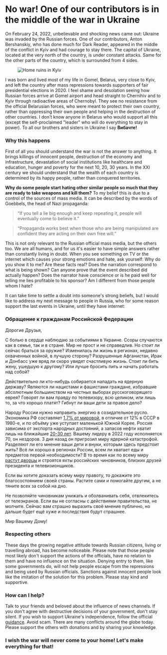 # No war! One of our contributors is in the middle of the war in Ukraine

On February 24, 2022, unbelievable and shocking news came out: Ukraine was invaded by the Russian forces.
One of our contributors, Anton Bershanskiy, who has done much for Dark Reader,
appeared in the middle of the conflict in Kyiv and had courage to stay there.
The capital of Ukraine, located at the very north of the country, is under constant attacks.
Same for the other parts of the country, which is surrounded from 4 sides.

<figure>
    <img src="/images/ruins.jpg" alt="Home ruins in Kyiv" />
</figure>

I was born and lived most of my life in Gomel, Belarus, very close to Kyiv,
and left the country after mass repressions towards supporters of fair presidential elections in 2020.
I feel shame and desolation seeing how Russian forces arrive at Gomel airport
and head straight to Chernihiv and to Kyiv through radioactive areas of Chernobyl.
They see no resistance from the official Belarusian forces,
who were meant to protect their own country,
rather than oppressing their own people and helping in the destruction of other countries.
I don't know anyone in Belarus who would support all this
(except the self-proclaimed "leader" who will do everything to stay in power).
To all our brothers and sisters in Ukraine I say **Вибачте!**

### Why this happens

First of all you should understand the war is not the answer to anything.
It brings killings of innocent people, destruction of the economy and infrastructure,
devastation of social institutions like healthcare and education,
hunger and poverty for the next 10, 20, 30 years.
In the XXI century we should understand that the wealth of each country
is determined by its happy people, rather than conquered territories.

**Why do some people start hating other similar people so much that they are ready to take weapons and kill them?**
To my belief this is due to a control of the sources of mass media.
It can be described by the words of Goebbels,
the head of Nazi propaganda:

> “If you tell a lie big enough and keep repeating it, people will eventually come to believe it.”

> “Propaganda works best when those who are being manipulated are confident they are acting on their own free will.”

This is not only relevant to the Russian official mass media, but the others too.
We are all humans, and for us it's easier to have simple answers rather than constantly living in doubt.
When you see something on TV or the internet which causes your strong emotions and hate,
ask yourself: Why do you show it to me? Are these facts real?
Does the narration correspond to what is being shown?
Can anyone prove that the event described did actually happen?
Does the narrator have conscience or is he paid well for telling me lies profitable to his sponsor?
Am I different from those people whom I hate?

It can take time to settle a doubt into someone's strong beliefs,
but I would like to address my next message to people in Russia,
who for some reason support the last events in Ukraine,
until they have internet:

### Обращение к гражданам Российской Федерации

Дорогие Друзья,

С болью в сердце наблюдаю за событиями в Украине.
Ссоры случаются как в семье, так и в стране.
Мир не прост и не справедлив. Но стоит ли сейчас браться за оружие?
Изменилась ли жизнь в регионах, недавно охваченных войной, в лучшую сторону?
Разрушенные Афганистан, Ирак и Донбасс уже вряд ли скоро увидят счастливую жизнь.
Стоит ли бить жену, ушедшую к другому? Или лучше бросить пить и начать работать над собой?

Действительно ли кто-нибудь собирается нападать на ядерную державу?
Являются ли нацистами и фашистами граждане,
избравшие абсолютным большинством на честных выборах русскоговорящего еврея?
Говорят ли вам правду по телевизору, всю целиком, или лишь то, за что хорошо платят?
Гибнут ли ваши дети за правое дело?

Народу России нужно направить энергию в созидательное русло.
Экономика РФ составляет [1,7% от мировой](https://tempting.pro/files/513/7f/gdp2021_min.png),
в отличие от 12% в СССР в 1980-е,
и по объёму уже уступает маленькой Южной Корее.
Россия зависима от экспорта народных достояний,
а запасов нефти хватит лишь на ближайшие [20-30 лет](https://ru.wikipedia.org/wiki/%D0%9C%D0%B8%D1%80%D0%BE%D0%B2%D1%8B%D0%B5_%D0%B7%D0%B0%D0%BF%D0%B0%D1%81%D1%8B_%D0%BD%D0%B5%D1%84%D1%82%D0%B8).
Вашему лидеру в 2022 году исполняется 70, он нездоров. 3 дня назад он пригрозил миру ядерной катастрофой.
Разделяют ли его мнение ваши дети и внуки, которым здесь предстоит жить?
Всё ли хорошо в регионах России, всем ли хватает еды и предметов первой необходимости?
В то время как по всему миру [растут дворцы](https://yandex.ru/maps/?l=sat%2Cskl&ll=38.206695%2C44.420975&z=16) и строятся яхты российских чиновников,
близких друзей президента и телевизионщиков.

Если вы хотите доказать всему миру правоту, то докажите это благосостоянием своей страны.
Растите сами и помогайте другим, а не тяните всех за собой на дно.

Не позволяйте чиновникам унижать и оболванивать себя, отвлекитесь от телеэкранов.
Если вы не согласны с действиями правительства, не молчите.
Сейчас вам страшно выразить своё мнение публично,
но дальше будет ещё хуже и последствия будут страшнее.

Мир Вашему Дому!

### Respecting others

These days the growing negative attitude towards Russian citizens,
living or travelling abroad, has become noticeable.
Please note that those people most likely don't support the actions of the officials,
have no relation to them and have no influence on the situation.
Denying entry to them, like some governments do, will not help people escape
from the repressions and being used by Russian officials.
Sanctions against innocent people look like the imitation of the solution for this problem.
Please stay kind and supportive.

### How can I help?

Talk to your friends and beloved about the influence of news channels.
If you don't agree with destructive decisions of your government, don't stay silent.
If you wish to support Ukraine's independence,
follow the official [guidance](https://bank.gov.ua/en/news/all/natsionalniy-bank-vidkriv-spetsrahunok-dlya-zboru-koshtiv-na-potrebi-armiyi).
Avoid scam. There are many conflicts around the globe today.
Please support the others with donations and by sharing your knowledge.

### I wish the war will never come to your home! Let's make everything for that!

<style>
    aside,
    darkreader-donate-mascot,
    darkreader-ios-static,
    darkreader-ios-side,
    darkreader-pay-tiers {
        display: none;
    }
    .header-logo {
        background-image: url(/images/darkreader-blog.svg);
    }
</style>
